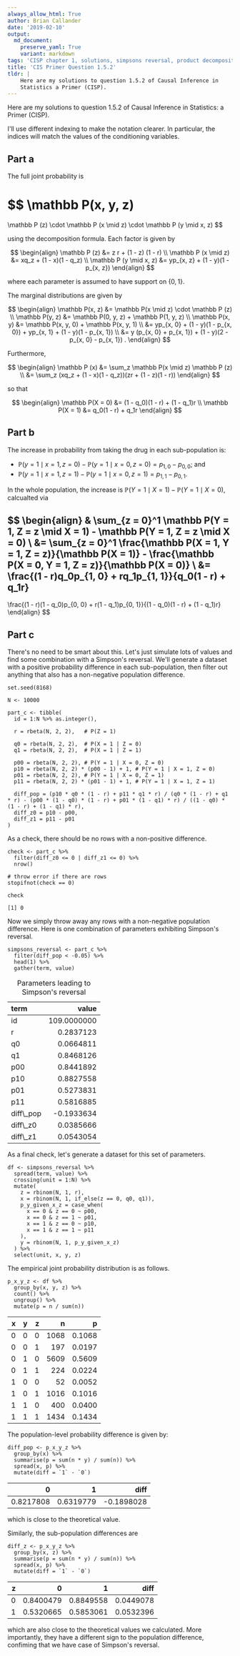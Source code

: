 ```yaml
---
always_allow_html: True
author: Brian Callander
date: '2019-02-10'
output:
  md_document:
    preserve_yaml: True
    variant: markdown
tags: 'CISP chapter 1, solutions, simpsons reversal, product decomposition'
title: 'CIS Primer Question 1.5.2'
tldr: |
    Here are my solutions to question 1.5.2 of Causal Inference in
    Statistics a Primer (CISP).
---
```


Here are my solutions to question 1.5.2 of Causal Inference in
Statistics: a Primer (CISP).

<!--more-->
I'll use different indexing to make the notation clearer. In particular,
the indices will match the values of the conditioning variables.

Part a
------

The full joint probability is

$$
\mathbb P(x, y, z)
=
\mathbb P (z) \cdot \mathbb P (x \mid z) \cdot \mathbb P (y \mid x, z)
$$

using the decomposition formula. Each factor is given by

$$
\begin{align}
  \mathbb P (z) 
  &=
  z r + (1 - z) (1 - r)
  \\
  \mathbb P (x \mid z) 
  &=
  xq_z + (1 - x)(1 - q_z)
  \\
  \mathbb P (y \mid x, z)
  &=
  yp_{x, z} + (1 - y)(1 - p_{x, z})
\end{align}
$$

where each parameter is assumed to have support on $\{0, 1\}$.

The marginal distributions are given by

$$
\begin{align}
  \mathbb P(x, z)
  &=
  \mathbb P(x \mid z) \cdot \mathbb P (z)
  \\
  \mathbb P(y, z)
  &=
  \mathbb P(0, y, z) + \mathbb P(1, y, z)
  \\
  \mathbb P(x, y)
  &=
  \mathbb P(x, y, 0) + \mathbb P(x, y, 1)
  \\
  &=
  yp_{x, 0} + (1 - y)(1 - p_{x, 0})
  +
  yp_{x, 1} + (1 - y)(1 - p_{x, 1})
  \\
  &=
  y (p_{x, 0} + p_{x, 1})  + (1 - y)(2 - p_{x, 0} - p_{x, 1})
  .
\end{align}
$$

Furthermore,

$$
\begin{align}
  \mathbb P (x) 
  &=
  \sum_z \mathbb P(x \mid z) \mathbb P (z)
  \\
  &=
  \sum_z (xq_z + (1 - x)(1 - q_z))(zr + (1 - z)(1 - r))
\end{align}
$$

so that

$$
\begin{align}
  \mathbb P(X = 0)
  &=
  (1 - q_0)(1 - r) + (1 - q_1)r
  \\
  \mathbb P(X = 1)
  &=
  q_0(1 - r) + q_1r
\end{align}
$$

Part b
------

The increase in probability from taking the drug in each sub-population
is:

-   $\mathbb P(y = 1 \mid x = 1, z = 0) - \mathbb P(y = 1 \mid x = 0, z = 0) = p_{1, 0} - p_{0, 0}$;
    and
-   $\mathbb P(y = 1 \mid x = 1, z = 1) - \mathbb P(y = 1 \mid x = 0, z = 1) = p_{1, 1} - p_{0, 1}$.

In the whole population, the increase is
$\mathbb P(Y = 1 \mid X = 1) - \mathbb P(Y = 1 \mid X = 0)$, calcualted
via

$$
\begin{align}
  &
  \sum_{z = 0}^1 
  \mathbb P(Y = 1, Z = z \mid X = 1) - \mathbb P(Y = 1, Z = z \mid X = 0)
  \\
  &=
  \sum_{z = 0}^1 
  \frac{\mathbb P(X = 1, Y = 1, Z = z)}{\mathbb P(X = 1)} - \frac{\mathbb P(X = 0, Y = 1, Z = z)}{\mathbb P(X = 0)}
  \\
  &=
  \frac{(1 - r)q_0p_{1, 0} + rq_1p_{1, 1}}{q_0(1 - r) + q_1r} 
  - 
  \frac{(1 - r)(1 - q_0)p_{0, 0} + r(1 - q_1)p_{0, 1}}{(1 - q_0)(1 - r) + (1 - q_1)r}
\end{align}
$$

Part c
------

There's no need to be smart about this. Let's just simulate lots of
values and find some combination with a Simpson's reversal. We'll
generate a dataset with a positive probability difference in each
sub-population, then filter out anything that also has a non-negative
population difference.

``` {.r}
set.seed(8168)

N <- 10000

part_c <- tibble(
  id = 1:N %>% as.integer(),
  
  r = rbeta(N, 2, 2),   # P(Z = 1)
  
  q0 = rbeta(N, 2, 2),  # P(X = 1 | Z = 0)
  q1 = rbeta(N, 2, 2),  # P(X = 1 | Z = 1)
  
  p00 = rbeta(N, 2, 2), # P(Y = 1 | X = 0, Z = 0)
  p10 = rbeta(N, 2, 2) * (p00 - 1) + 1, # P(Y = 1 | X = 1, Z = 0)
  p01 = rbeta(N, 2, 2), # P(Y = 1 | X = 0, Z = 1)
  p11 = rbeta(N, 2, 2) * (p01 - 1) + 1, # P(Y = 1 | X = 1, Z = 1)
  
  diff_pop = (p10 * q0 * (1 - r) + p11 * q1 * r) / (q0 * (1 - r) + q1 * r) - (p00 * (1 - q0) * (1 - r) + p01 * (1 - q1) * r) / ((1 - q0) * (1 - r) + (1 - q1) * r),
  diff_z0 = p10 - p00,
  diff_z1 = p11 - p01
) 
```

As a check, there should be no rows with a non-positive difference.

``` {.r}
check <- part_c %>% 
  filter(diff_z0 <= 0 | diff_z1 <= 0) %>% 
  nrow()

# throw error if there are rows
stopifnot(check == 0)

check
```

    [1] 0

Now we simply throw away any rows with a non-negative population
difference. Here is one combination of parameters exhibiting Simpson's
reversal.

``` {.r}
simpsons_reversal <- part_c %>% 
  filter(diff_pop < -0.05) %>% 
  head(1) %>% 
  gather(term, value)
```

<table class="table table-hover table-striped table-responsive" style="margin-left: auto; margin-right: auto;">
<caption>
Parameters leading to Simpson's reversal
</caption>
<thead>
<tr>
<th style="text-align:left;">
term
</th>
<th style="text-align:right;">
value
</th>
</tr>
</thead>
<tbody>
<tr>
<td style="text-align:left;">
id
</td>
<td style="text-align:right;">
109.0000000
</td>
</tr>
<tr>
<td style="text-align:left;">
r
</td>
<td style="text-align:right;">
0.2837123
</td>
</tr>
<tr>
<td style="text-align:left;">
q0
</td>
<td style="text-align:right;">
0.0664811
</td>
</tr>
<tr>
<td style="text-align:left;">
q1
</td>
<td style="text-align:right;">
0.8468126
</td>
</tr>
<tr>
<td style="text-align:left;">
p00
</td>
<td style="text-align:right;">
0.8441892
</td>
</tr>
<tr>
<td style="text-align:left;">
p10
</td>
<td style="text-align:right;">
0.8827558
</td>
</tr>
<tr>
<td style="text-align:left;">
p01
</td>
<td style="text-align:right;">
0.5273831
</td>
</tr>
<tr>
<td style="text-align:left;">
p11
</td>
<td style="text-align:right;">
0.5816885
</td>
</tr>
<tr>
<td style="text-align:left;">
diff\_pop
</td>
<td style="text-align:right;">
-0.1933634
</td>
</tr>
<tr>
<td style="text-align:left;">
diff\_z0
</td>
<td style="text-align:right;">
0.0385666
</td>
</tr>
<tr>
<td style="text-align:left;">
diff\_z1
</td>
<td style="text-align:right;">
0.0543054
</td>
</tr>
</tbody>
</table>
As a final check, let's generate a dataset for this set of parameters.

``` {.r}
df <- simpsons_reversal %>% 
  spread(term, value) %>% 
  crossing(unit = 1:N) %>% 
  mutate(
    z = rbinom(N, 1, r),
    x = rbinom(N, 1, if_else(z == 0, q0, q1)),
    p_y_given_x_z = case_when(
      x == 0 & z == 0 ~ p00,
      x == 0 & z == 1 ~ p01,
      x == 1 & z == 0 ~ p10,
      x == 1 & z == 1 ~ p11
    ),
    y = rbinom(N, 1, p_y_given_x_z)
  ) %>% 
  select(unit, x, y, z)
```

The empirical joint probability distribution is as follows.

``` {.r}
p_x_y_z <- df %>% 
  group_by(x, y, z) %>% 
  count() %>% 
  ungroup() %>% 
  mutate(p = n / sum(n))
```

<table class="table table-hover table-striped table-responsive" style="margin-left: auto; margin-right: auto;">
<thead>
<tr>
<th style="text-align:right;">
x
</th>
<th style="text-align:right;">
y
</th>
<th style="text-align:right;">
z
</th>
<th style="text-align:right;">
n
</th>
<th style="text-align:right;">
p
</th>
</tr>
</thead>
<tbody>
<tr>
<td style="text-align:right;">
0
</td>
<td style="text-align:right;">
0
</td>
<td style="text-align:right;">
0
</td>
<td style="text-align:right;">
1068
</td>
<td style="text-align:right;">
0.1068
</td>
</tr>
<tr>
<td style="text-align:right;">
0
</td>
<td style="text-align:right;">
0
</td>
<td style="text-align:right;">
1
</td>
<td style="text-align:right;">
197
</td>
<td style="text-align:right;">
0.0197
</td>
</tr>
<tr>
<td style="text-align:right;">
0
</td>
<td style="text-align:right;">
1
</td>
<td style="text-align:right;">
0
</td>
<td style="text-align:right;">
5609
</td>
<td style="text-align:right;">
0.5609
</td>
</tr>
<tr>
<td style="text-align:right;">
0
</td>
<td style="text-align:right;">
1
</td>
<td style="text-align:right;">
1
</td>
<td style="text-align:right;">
224
</td>
<td style="text-align:right;">
0.0224
</td>
</tr>
<tr>
<td style="text-align:right;">
1
</td>
<td style="text-align:right;">
0
</td>
<td style="text-align:right;">
0
</td>
<td style="text-align:right;">
52
</td>
<td style="text-align:right;">
0.0052
</td>
</tr>
<tr>
<td style="text-align:right;">
1
</td>
<td style="text-align:right;">
0
</td>
<td style="text-align:right;">
1
</td>
<td style="text-align:right;">
1016
</td>
<td style="text-align:right;">
0.1016
</td>
</tr>
<tr>
<td style="text-align:right;">
1
</td>
<td style="text-align:right;">
1
</td>
<td style="text-align:right;">
0
</td>
<td style="text-align:right;">
400
</td>
<td style="text-align:right;">
0.0400
</td>
</tr>
<tr>
<td style="text-align:right;">
1
</td>
<td style="text-align:right;">
1
</td>
<td style="text-align:right;">
1
</td>
<td style="text-align:right;">
1434
</td>
<td style="text-align:right;">
0.1434
</td>
</tr>
</tbody>
</table>
The population-level probability difference is given by:

``` {.r}
diff_pop <- p_x_y_z %>% 
  group_by(x) %>% 
  summarise(p = sum(n * y) / sum(n)) %>% 
  spread(x, p) %>%
  mutate(diff = `1` - `0`)
```

<table class="table table-hover table-striped table-responsive" style="margin-left: auto; margin-right: auto;">
<thead>
<tr>
<th style="text-align:right;">
0
</th>
<th style="text-align:right;">
1
</th>
<th style="text-align:right;">
diff
</th>
</tr>
</thead>
<tbody>
<tr>
<td style="text-align:right;">
0.8217808
</td>
<td style="text-align:right;">
0.6319779
</td>
<td style="text-align:right;">
-0.1898028
</td>
</tr>
</tbody>
</table>
which is close to the theoretical value.

Similarly, the sub-population differences are

``` {.r}
diff_z <- p_x_y_z %>% 
  group_by(x, z) %>% 
  summarise(p = sum(n * y) / sum(n)) %>% 
  spread(x, p) %>% 
  mutate(diff = `1` - `0`)
```

<table class="table table-hover table-striped table-responsive" style="margin-left: auto; margin-right: auto;">
<thead>
<tr>
<th style="text-align:right;">
z
</th>
<th style="text-align:right;">
0
</th>
<th style="text-align:right;">
1
</th>
<th style="text-align:right;">
diff
</th>
</tr>
</thead>
<tbody>
<tr>
<td style="text-align:right;">
0
</td>
<td style="text-align:right;">
0.8400479
</td>
<td style="text-align:right;">
0.8849558
</td>
<td style="text-align:right;">
0.0449078
</td>
</tr>
<tr>
<td style="text-align:right;">
1
</td>
<td style="text-align:right;">
0.5320665
</td>
<td style="text-align:right;">
0.5853061
</td>
<td style="text-align:right;">
0.0532396
</td>
</tr>
</tbody>
</table>
which are also close to the theoretical values we calculated. More
importantly, they have a different sign to the population difference,
confiming that we have case of Simpson's reversal.
